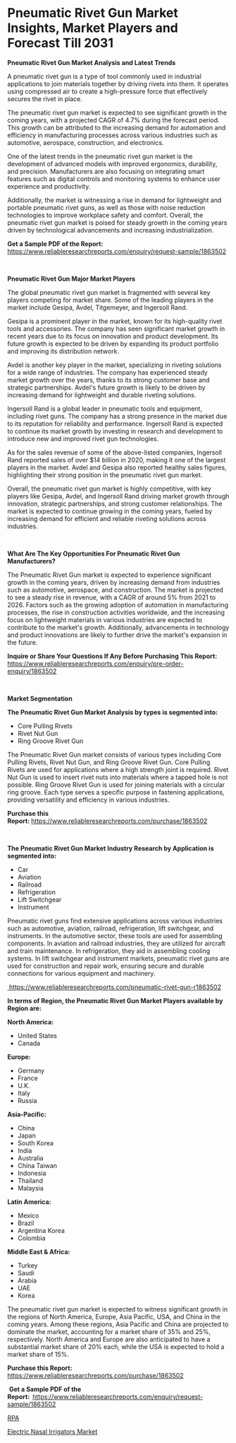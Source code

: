 <p><h1>Pneumatic Rivet Gun Market Insights, Market Players and Forecast Till 2031</h1></p><p><strong>Pneumatic Rivet Gun Market Analysis and Latest Trends</strong></p>
<p><p>A pneumatic rivet gun is a type of tool commonly used in industrial applications to join materials together by driving rivets into them. It operates using compressed air to create a high-pressure force that effectively secures the rivet in place.</p><p>The pneumatic rivet gun market is expected to see significant growth in the coming years, with a projected CAGR of 4.7% during the forecast period. This growth can be attributed to the increasing demand for automation and efficiency in manufacturing processes across various industries such as automotive, aerospace, construction, and electronics.</p><p>One of the latest trends in the pneumatic rivet gun market is the development of advanced models with improved ergonomics, durability, and precision. Manufacturers are also focusing on integrating smart features such as digital controls and monitoring systems to enhance user experience and productivity.</p><p>Additionally, the market is witnessing a rise in demand for lightweight and portable pneumatic rivet guns, as well as those with noise reduction technologies to improve workplace safety and comfort. Overall, the pneumatic rivet gun market is poised for steady growth in the coming years driven by technological advancements and increasing industrialization.</p></p>
<p><strong>Get a Sample PDF of the Report:&nbsp;</strong> <a href="https://www.reliableresearchreports.com/enquiry/request-sample/1863502">https://www.reliableresearchreports.com/enquiry/request-sample/1863502</a></p>
<p>&nbsp;</p>
<p><strong>Pneumatic Rivet Gun Major Market Players</strong></p>
<p><p>The global pneumatic rivet gun market is fragmented with several key players competing for market share. Some of the leading players in the market include Gesipa, Avdel, Titgemeyer, and Ingersoll Rand.</p><p>Gesipa is a prominent player in the market, known for its high-quality rivet tools and accessories. The company has seen significant market growth in recent years due to its focus on innovation and product development. Its future growth is expected to be driven by expanding its product portfolio and improving its distribution network.</p><p>Avdel is another key player in the market, specializing in riveting solutions for a wide range of industries. The company has experienced steady market growth over the years, thanks to its strong customer base and strategic partnerships. Avdel's future growth is likely to be driven by increasing demand for lightweight and durable riveting solutions.</p><p>Ingersoll Rand is a global leader in pneumatic tools and equipment, including rivet guns. The company has a strong presence in the market due to its reputation for reliability and performance. Ingersoll Rand is expected to continue its market growth by investing in research and development to introduce new and improved rivet gun technologies.</p><p>As for the sales revenue of some of the above-listed companies, Ingersoll Rand reported sales of over $14 billion in 2020, making it one of the largest players in the market. Avdel and Gesipa also reported healthy sales figures, highlighting their strong position in the pneumatic rivet gun market.</p><p>Overall, the pneumatic rivet gun market is highly competitive, with key players like Gesipa, Avdel, and Ingersoll Rand driving market growth through innovation, strategic partnerships, and strong customer relationships. The market is expected to continue growing in the coming years, fueled by increasing demand for efficient and reliable riveting solutions across industries.</p></p>
<p>&nbsp;</p>
<p><strong>What Are The Key Opportunities For Pneumatic Rivet Gun Manufacturers?</strong></p>
<p><p>The Pneumatic Rivet Gun market is expected to experience significant growth in the coming years, driven by increasing demand from industries such as automotive, aerospace, and construction. The market is projected to see a steady rise in revenue, with a CAGR of around 5% from 2021 to 2026. Factors such as the growing adoption of automation in manufacturing processes, the rise in construction activities worldwide, and the increasing focus on lightweight materials in various industries are expected to contribute to the market's growth. Additionally, advancements in technology and product innovations are likely to further drive the market's expansion in the future.</p></p>
<p><strong>Inquire or Share Your Questions If Any Before Purchasing This Report:</strong> <a href="https://www.reliableresearchreports.com/enquiry/pre-order-enquiry/1863502">https://www.reliableresearchreports.com/enquiry/pre-order-enquiry/1863502</a></p>
<p>&nbsp;</p>
<p><strong>Market Segmentation</strong></p>
<p><strong>The Pneumatic Rivet Gun Market Analysis by types is segmented into:</strong></p>
<p><ul><li>Core Pulling Rivets</li><li>Rivet Nut Gun</li><li>Ring Groove Rivet Gun</li></ul></p>
<p><p>The Pneumatic Rivet Gun market consists of various types including Core Pulling Rivets, Rivet Nut Gun, and Ring Groove Rivet Gun. Core Pulling Rivets are used for applications where a high strength joint is required. Rivet Nut Gun is used to insert rivet nuts into materials where a tapped hole is not possible. Ring Groove Rivet Gun is used for joining materials with a circular ring groove. Each type serves a specific purpose in fastening applications, providing versatility and efficiency in various industries.</p></p>
<p><strong>Purchase this Report:&nbsp;</strong><a href="https://www.reliableresearchreports.com/purchase/1863502">https://www.reliableresearchreports.com/purchase/1863502</a></p>
<p>&nbsp;</p>
<p><strong>The Pneumatic Rivet Gun Market Industry Research by Application is segmented into:</strong></p>
<p><ul><li>Car</li><li>Aviation</li><li>Railroad</li><li>Refrigeration</li><li>Lift Switchgear</li><li>Instrument</li></ul></p>
<p><p>Pneumatic rivet guns find extensive applications across various industries such as automotive, aviation, railroad, refrigeration, lift switchgear, and instruments. In the automotive sector, these tools are used for assembling components. In aviation and railroad industries, they are utilized for aircraft and train maintenance. In refrigeration, they aid in assembling cooling systems. In lift switchgear and instrument markets, pneumatic rivet guns are used for construction and repair work, ensuring secure and durable connections for various equipment and machinery.</p></p>
<p><a href="https://www.reliableresearchreports.com/pneumatic-rivet-gun-r1863502">&nbsp;https://www.reliableresearchreports.com/pneumatic-rivet-gun-r1863502</a></p>
<p><strong>In terms of Region, the Pneumatic Rivet Gun Market Players available by Region are:</strong></p>
<p>
    <p> <strong> North America: </strong>
        <ul>
            <li>United States</li>
            <li>Canada</li>
        </ul>
        </p> 
    <p> <strong> Europe: </strong>
        <ul>
            <li>Germany</li>
            <li>France</li>
            <li>U.K.</li>
            <li>Italy</li>
            <li>Russia</li>
        </ul>
        </p> 
    <p> <strong> Asia-Pacific: </strong>
        <ul>
            <li>China</li>
            <li>Japan</li>
            <li>South Korea</li>
            <li>India</li>
            <li>Australia</li>
            <li>China Taiwan</li>
            <li>Indonesia</li>
            <li>Thailand</li>
            <li>Malaysia</li>
        </ul>
        </p> 
    <p> <strong> Latin America: </strong>
        <ul>
            <li>Mexico</li>
            <li>Brazil</li>
            <li>Argentina Korea</li>
            <li>Colombia</li>
        </ul>
        </p> 
    <p> <strong> Middle East & Africa: </strong>
        <ul>
            <li>Turkey</li>
            <li>Saudi</li>
            <li>Arabia</li>
            <li>UAE</li>
            <li>Korea</li>
        </ul>
    </p>
    </p>
<p><p>The pneumatic rivet gun market is expected to witness significant growth in the regions of North America, Europe, Asia Pacific, USA, and China in the coming years. Among these regions, Asia Pacific and China are projected to dominate the market, accounting for a market share of 35% and 25%, respectively. North America and Europe are also anticipated to have a substantial market share of 20% each, while the USA is expected to hold a market share of 15%.</p></p>
<p><strong>Purchase this Report: </strong><a href="https://www.reliableresearchreports.com/purchase/1863502">https://www.reliableresearchreports.com/purchase/1863502</a></p>
<p>&nbsp;<strong>Get a Sample PDF of the Report:&nbsp;&nbsp;</strong><a href="https://www.reliableresearchreports.com/enquiry/request-sample/1863502">https://www.reliableresearchreports.com/enquiry/request-sample/1863502</a></p>
<p><strong></strong></p>
<p><p><a href="https://medium.com/@monserratemohr/rpa-%EC%8B%9C%EC%9E%A5-2031%EB%85%84%EA%B9%8C%EC%A7%80-%EC%84%B1%EA%B3%B5%EC%A0%81%EC%9D%B8-%EB%B9%84%EC%A6%88%EB%8B%88%EC%8A%A4-%EC%A0%84%EB%9E%B5%EC%9D%98-%ED%95%B5%EC%8B%AC-abc4063c8d26">RPA</a></p><p><a href="https://spotless-saver-8fd.notion.site/Electric-Nasal-Irrigators-Market-Competitive-Analysis-Market-Trends-and-Forecast-to-2031-46b4c50e0018430f89fd9cb84d0d1dbb">Electric Nasal Irrigators Market</a></p></p>